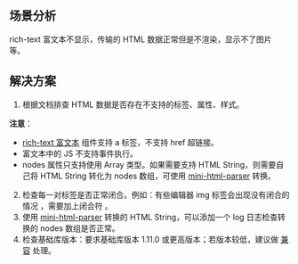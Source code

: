 ## 场景分析
rich-text 富文本不显示，传输的 HTML 数据正常但是不渲染，显示不了图片等。 

## 解决方案

1. 根据文档排查 HTML 数据是否存在不支持的标签、属性、样式。

**注意**：

   - [rich-text 富文本](https://opendocs.alipay.com/mini/component/rich-text) 组件支持 a 标签，不支持 href 超链接。
   - 富文本中的 JS 不支持事件执行。
   - nodes 属性只支持使用 Array 类型。如果需要支持 HTML String，则需要自己将 HTML String 转化为 nodes 数组，可使用 [mini-html-parser](https://github.com/ant-mini-program/mini-html-parser) 转换。
2. 检查每一对标签是否正常闭合。例如：有些编辑器 img 标签会出现没有闭合的情况 <img src="">，需要加上闭合符 <img src=""/>。
3. 使用 [mini-html-parser](https://github.com/ant-mini-program/mini-html-parser) 转换的 HTML String，可以添加一个 log 日志检查转换的 nodes 数组是否正常。
4. 检查基础库版本：要求基础库版本 1.11.0 或更高版本；若版本较低，建议做 [兼容](https://opendocs.alipay.com/mini/framework/compatibility) 处理。

 <br /> 

